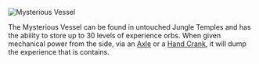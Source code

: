 ![Mysterious Vessel](block:betterwithmods:cooking_pot@2)

The Mysterious Vessel can be found in untouched Jungle Temples and has the ability to store up to 30 levels of experience orbs. When given mechanical power from the side, via an [Axle](wooden_axle.md) or a [Hand Crank](hand_crank.md), it will dump the experience that is contains.